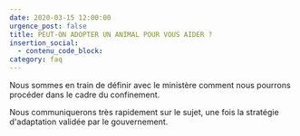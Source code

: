 ```yaml
---
date: 2020-03-15 12:00:00
urgence_post: false
title: PEUT-ON ADOPTER UN ANIMAL POUR VOUS AIDER ?
insertion_social:
  - contenu_code_block:
category: faq
---
```


Nous sommes en train de d&eacute;finir avec le minist&egrave;re comment nous pourrons proc&eacute;der dans le cadre du confinement.

Nous communiquerons tr&egrave;s rapidement sur le sujet, une fois la strat&eacute;gie d'adaptation valid&eacute;e par le gouvernement.<br>&nbsp;
